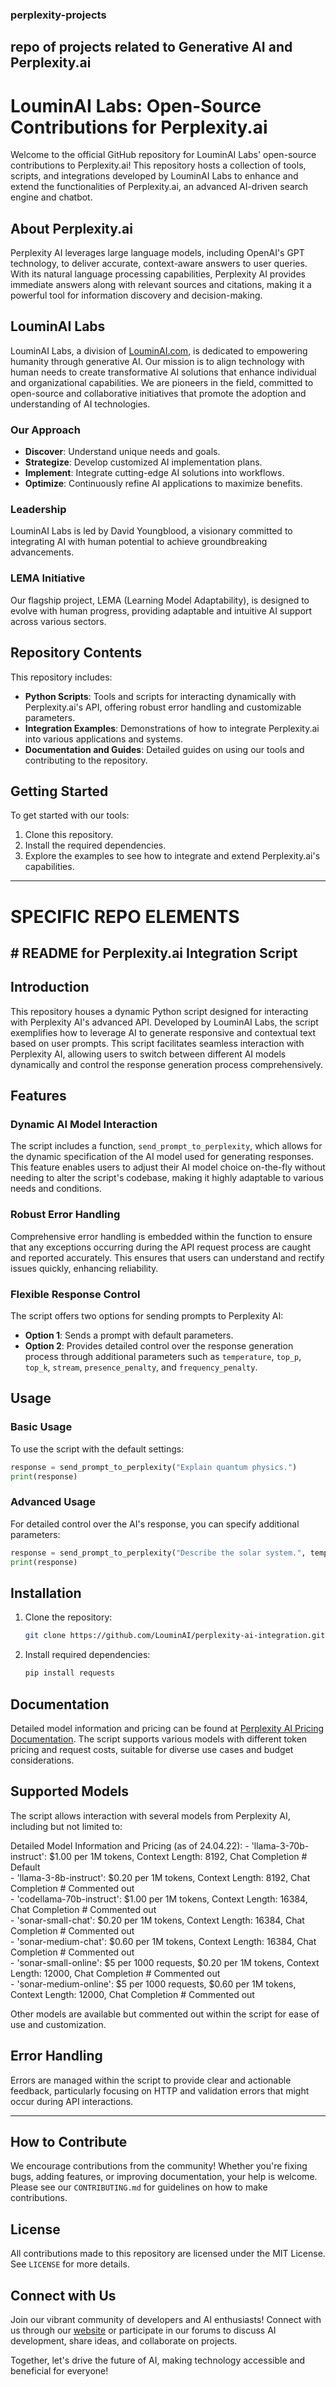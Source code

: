 ### perplexity-projects
repo of projects related to Generative AI and Perplexity.ai
---

# LouminAI Labs: Open-Source Contributions for Perplexity.ai

Welcome to the official GitHub repository for LouminAI Labs' open-source contributions to Perplexity.ai! This repository hosts a collection of tools, scripts, and integrations developed by LouminAI Labs to enhance and extend the functionalities of Perplexity.ai, an advanced AI-driven search engine and chatbot. 

## About Perplexity.ai

Perplexity AI leverages large language models, including OpenAI's GPT technology, to deliver accurate, context-aware answers to user queries. With its natural language processing capabilities, Perplexity AI provides immediate answers along with relevant sources and citations, making it a powerful tool for information discovery and decision-making.

## LouminAI Labs

LouminAI Labs, a division of [LouminAI.com](https://louminai.com), is dedicated to empowering humanity through generative AI. Our mission is to align technology with human needs to create transformative AI solutions that enhance individual and organizational capabilities. We are pioneers in the field, committed to open-source and collaborative initiatives that promote the adoption and understanding of AI technologies.

### Our Approach
- **Discover**: Understand unique needs and goals.
- **Strategize**: Develop customized AI implementation plans.
- **Implement**: Integrate cutting-edge AI solutions into workflows.
- **Optimize**: Continuously refine AI applications to maximize benefits.

### Leadership
LouminAI Labs is led by David Youngblood, a visionary committed to integrating AI with human potential to achieve groundbreaking advancements.

### LEMA Initiative
Our flagship project, LEMA (Learning Model Adaptability), is designed to evolve with human progress, providing adaptable and intuitive AI support across various sectors.

## Repository Contents

This repository includes:
- **Python Scripts**: Tools and scripts for interacting dynamically with Perplexity.ai's API, offering robust error handling and customizable parameters.
- **Integration Examples**: Demonstrations of how to integrate Perplexity.ai into various applications and systems.
- **Documentation and Guides**: Detailed guides on using our tools and contributing to the repository.

## Getting Started
To get started with our tools:
1. Clone this repository.
2. Install the required dependencies.
3. Explore the examples to see how to integrate and extend Perplexity.ai's capabilities.

---

# SPECIFIC REPO ELEMENTS

## # README for Perplexity.ai Integration Script

## Introduction

This repository houses a dynamic Python script designed for interacting with Perplexity AI's advanced API. Developed by LouminAI Labs, the script exemplifies how to leverage AI to generate responsive and contextual text based on user prompts. This script facilitates seamless interaction with Perplexity AI, allowing users to switch between different AI models dynamically and control the response generation process comprehensively.

## Features

### Dynamic AI Model Interaction
The script includes a function, `send_prompt_to_perplexity`, which allows for the dynamic specification of the AI model used for generating responses. This feature enables users to adjust their AI model choice on-the-fly without needing to alter the script's codebase, making it highly adaptable to various needs and conditions.

### Robust Error Handling
Comprehensive error handling is embedded within the function to ensure that any exceptions occurring during the API request process are caught and reported accurately. This ensures that users can understand and rectify issues quickly, enhancing reliability.

### Flexible Response Control
The script offers two options for sending prompts to Perplexity AI:
- **Option 1**: Sends a prompt with default parameters.
- **Option 2**: Provides detailed control over the response generation process through additional parameters such as `temperature`, `top_p`, `top_k`, `stream`, `presence_penalty`, and `frequency_penalty`.

## Usage

### Basic Usage
To use the script with the default settings:
```python
response = send_prompt_to_perplexity("Explain quantum physics.")
print(response)
```

### Advanced Usage
For detailed control over the AI's response, you can specify additional parameters:
```python
response = send_prompt_to_perplexity("Describe the solar system.", temperature=0.5, top_p=0.9, stream=True)
print(response)
```

## Installation

1. Clone the repository:
   ```bash
   git clone https://github.com/LouminAI/perplexity-ai-integration.git
   ```
2. Install required dependencies:
   ```bash
   pip install requests
   ```

## Documentation

Detailed model information and pricing can be found at [Perplexity AI Pricing Documentation](https://docs.perplexity.ai/docs/pricing). The script supports various models with different token pricing and request costs, suitable for diverse use cases and budget considerations.

## Supported Models

The script allows interaction with several models from Perplexity AI, including but not limited to:

Detailed Model Information and Pricing (as of 24.04.22):
    - 'llama-3-70b-instruct': $1.00 per 1M tokens, Context Length: 8192, Chat Completion  # Default  
    - 'llama-3-8b-instruct': $0.20 per 1M tokens, Context Length: 8192, Chat Completion  # Commented out  
    - 'codellama-70b-instruct': $1.00 per 1M tokens, Context Length: 16384, Chat Completion  # Commented out  
    - 'sonar-small-chat': $0.20 per 1M tokens, Context Length: 16384, Chat Completion  # Commented out  
    - 'sonar-medium-chat': $0.60 per 1M tokens, Context Length: 16384, Chat Completion  # Commented out  
    - 'sonar-small-online': $5 per 1000 requests, $0.20 per 1M tokens, Context Length: 12000, Chat Completion  # Commented out  
    - 'sonar-medium-online': $5 per 1000 requests, $0.60 per 1M tokens, Context Length: 12000, Chat Completion  # Commented out  

Other models are available but commented out within the script for ease of use and customization.

## Error Handling

Errors are managed within the script to provide clear and actionable feedback, particularly focusing on HTTP and validation errors that might occur during API interactions.

---

## How to Contribute

We encourage contributions from the community! Whether you're fixing bugs, adding features, or improving documentation, your help is welcome. Please see our `CONTRIBUTING.md` for guidelines on how to make contributions.

## License

All contributions made to this repository are licensed under the MIT License. See `LICENSE` for more details.

## Connect with Us

Join our vibrant community of developers and AI enthusiasts! Connect with us through our [website](https://louminai.com/contact) or participate in our forums to discuss AI development, share ideas, and collaborate on projects.

Together, let's drive the future of AI, making technology accessible and beneficial for everyone!
